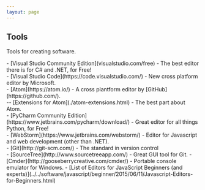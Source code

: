 ```yaml
---
layout: page
---
```

<h2>Tools</h2>
<p>Tools for creating software.</p>
- [Visual Studio Community Edition](visualstudio.com/free) - The best editor there is for C# and .NET, for Free!<br>
- [Visual Studio Code](https://code.visualstudio.com/) - New cross platform editor by Microsoft.<br>
- [Atom](https://atom.io/) - A cross plantform editor by [GitHub](https://github.com/).<br>
-- [Extensions for Atom](./atom-extensions.html) - The best part about Atom. <br>
- [PyCharm Community Edition](https://www.jetbrains.com/pycharm/download/) - Great editor for all things Python, for Free!<br>
- [WebStorm](https://www.jetbrains.com/webstorm/) - Editor for Javascript and web development (other than .NET).<br>
- [Git](http://git-scm.com/) - The standard in version control<br>
- [SourceTree](http://www.sourcetreeapp.com/) - Great GUI tool for Git.
- [Cmder](http://gooseberrycreative.com/cmder/) - Portable console emulator for Windows.
- [List of Editors for JavaScript Beginners (and experts)](../../software/javascript/beginner/2015/06/11/Javascript-Editors-for-Beginners.html)
